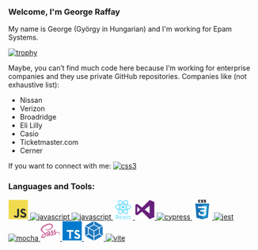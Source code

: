 ### Welcome, I'm George Raffay

My name is George (György in Hungarian) and I'm working for Epam Systems.

[![trophy](https://github-profile-trophy.vercel.app/?username=ryo-ma)](https://github.com/ryo-ma/github-profile-trophy)

Maybe, you can’t find much code here because I’m working for enterprise companies and they use private GitHub repositories.
Companies like (not exhaustive list):

- Nissan
- Verizon
- Broadridge
- Eli Lilly
- Casio
- Ticketmaster.com
- Cerner

If you want to connect with me: 
<a href="https://www.linkedin.com/in/gyorgy-raffay/" target="_blank" rel="noreferrer"> <img src="https://cdn-icons-png.flaticon.com/512/174/174857.png" alt="css3" width="18" height="18"/> </a>

<h3 align="left">Languages and Tools:</h3>

<a href="https://developer.mozilla.org/en-US/docs/Web/JavaScript" target="_blank" rel="noreferrer"> <img src="https://raw.githubusercontent.com/devicons/devicon/master/icons/javascript/javascript-original.svg" alt="javascript" width="40" height="40"/> </a> 
<a href="https://tanstack.com/query/latest" target="_blank" rel="noreferrer"> <img src="https://seeklogo.com/images/R/react-query-logo-1340EA4CE9-seeklogo.com.png" alt="javascript" width="40" height="40"/> </a> 
<a href="https://webdriver.io/" target="_blank" rel="noreferrer"><img src="https://asset.brandfetch.io/idV7ZoyErg/idTRnjKtRG.png" alt="javascript" width="40" height="40"/> </a>
<a href="https://reactjs.org/" target="_blank" rel="noreferrer"> <img src="https://raw.githubusercontent.com/devicons/devicon/master/icons/react/react-original-wordmark.svg" alt="react" width="40" height="40"/> </a>
<a href="https://gfd" target="_blank" rel="noreferrer"> <img src="https://raw.githubusercontent.com/devicons/devicon/master/icons/visualstudio/visualstudio-plain.svg" alt="cypress" width="40" height="40"/> </a> 
<a href="https://www.cypress.io" target="_blank" rel="noreferrer"> <img src="https://raw.githubusercontent.com/simple-icons/simple-icons/6e46ec1fc23b60c8fd0d2f2ff46db82e16dbd75f/icons/cypress.svg" alt="cypress" width="40" height="40"/> </a> 
<a href="https://www.w3schools.com/css/" target="_blank" rel="noreferrer"> <img src="https://raw.githubusercontent.com/devicons/devicon/master/icons/css3/css3-original-wordmark.svg" alt="css3" width="40" height="40"/> </a>
<a href="https://jestjs.io" target="_blank" rel="noreferrer"> <img src="https://www.vectorlogo.zone/logos/jestjsio/jestjsio-icon.svg" alt="jest" width="40" height="40"/> </a>
<a href="https://mochajs.org" target="_blank" rel="noreferrer"> <img src="https://www.vectorlogo.zone/logos/mochajs/mochajs-icon.svg" alt="mocha" width="40" height="40"/> </a>
<a href="https://sass-lang.com" target="_blank" rel="noreferrer"> <img src="https://raw.githubusercontent.com/devicons/devicon/master/icons/sass/sass-original.svg" alt="sass" width="40" height="40"/> </a>
<a href="https://www.typescriptlang.org/" target="_blank" rel="noreferrer"> <img src="https://raw.githubusercontent.com/devicons/devicon/master/icons/typescript/typescript-original.svg" alt="typescript" width="40" height="40"/> </a>
<a href="https://webpack.js.org/" target="_blank" rel="noreferrer"> <img src="https://raw.githubusercontent.com/devicons/devicon/master/icons/webpack/webpack-plain.svg" alt="webpack" width="40" height="40"/> </a>
<a href="https://vitejs.dev/" target="_blank" rel="noreferrer"> <img src="https://vitejs.dev/logo.svg" alt="vite" width="40" height="40"/> </a>

